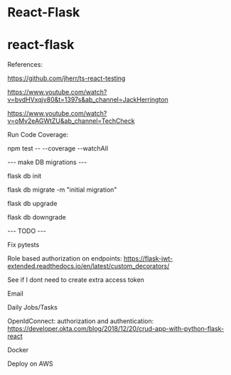 # React-Flask
# react-flask




References:

https://github.com/jherr/ts-react-testing

https://www.youtube.com/watch?v=bvdHVxqjv80&t=1397s&ab_channel=JackHerrington

https://www.youtube.com/watch?v=oMv2eAGWtZU&ab_channel=TechCheck


Run Code Coverage:

npm test -- --coverage --watchAll

--- make DB migrations ---

flask db init

flask db migrate -m "initial migration"

flask db upgrade

flask db downgrade

--- TODO ---

Fix pytests

Role based authorization on endpoints: https://flask-jwt-extended.readthedocs.io/en/latest/custom_decorators/

See if I dont need to create extra access token

Email

Daily Jobs/Tasks

OpenIdConnect: authorization and authentication: https://developer.okta.com/blog/2018/12/20/crud-app-with-python-flask-react

Docker

Deploy on AWS
